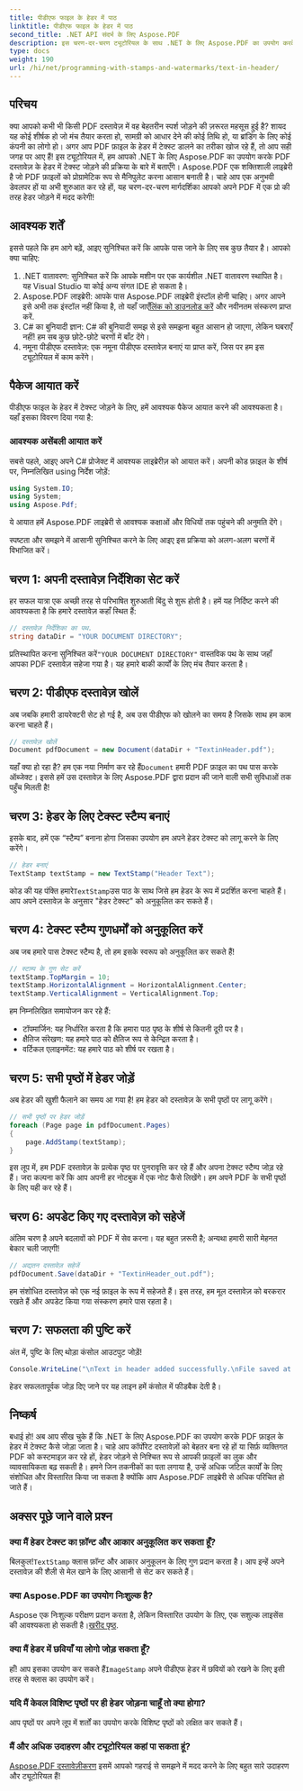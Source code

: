 ```yaml
---
title: पीडीएफ फाइल के हेडर में पाठ
linktitle: पीडीएफ फाइल के हेडर में पाठ
second_title: .NET API संदर्भ के लिए Aspose.PDF
description: इस चरण-दर-चरण ट्यूटोरियल के साथ .NET के लिए Aspose.PDF का उपयोग करके PDF में टेक्स्ट हेडर जोड़ना सीखें। अपने दस्तावेज़ों को कुशलतापूर्वक और प्रभावी ढंग से बेहतर बनाएँ।
type: docs
weight: 190
url: /hi/net/programming-with-stamps-and-watermarks/text-in-header/
---
```

## परिचय

क्या आपको कभी भी किसी PDF दस्तावेज़ में वह बेहतरीन स्पर्श जोड़ने की ज़रूरत महसूस हुई है? शायद यह कोई शीर्षक हो जो मंच तैयार करता हो, सामग्री को आधार देने की कोई तिथि हो, या ब्रांडिंग के लिए कोई कंपनी का लोगो हो। अगर आप PDF फ़ाइल के हेडर में टेक्स्ट डालने का तरीका खोज रहे हैं, तो आप सही जगह पर आए हैं! इस ट्यूटोरियल में, हम आपको .NET के लिए Aspose.PDF का उपयोग करके PDF दस्तावेज़ के हेडर में टेक्स्ट जोड़ने की प्रक्रिया के बारे में बताएँगे। Aspose.PDF एक शक्तिशाली लाइब्रेरी है जो PDF फ़ाइलों को प्रोग्रामेटिक रूप से मैनिपुलेट करना आसान बनाती है। चाहे आप एक अनुभवी डेवलपर हों या अभी शुरुआत कर रहे हों, यह चरण-दर-चरण मार्गदर्शिका आपको अपने PDF में एक प्रो की तरह हेडर जोड़ने में मदद करेगी!

## आवश्यक शर्तें

इससे पहले कि हम आगे बढ़ें, आइए सुनिश्चित करें कि आपके पास जाने के लिए सब कुछ तैयार है। आपको क्या चाहिए:

1. .NET वातावरण: सुनिश्चित करें कि आपके मशीन पर एक कार्यशील .NET वातावरण स्थापित है। यह Visual Studio या कोई अन्य संगत IDE हो सकता है।
2.  Aspose.PDF लाइब्रेरी: आपके पास Aspose.PDF लाइब्रेरी इंस्टॉल होनी चाहिए। अगर आपने इसे अभी तक इंस्टॉल नहीं किया है, तो यहाँ जाएँ[लिंक को डाउनलोड करें](https://releases.aspose.com/pdf/net/) और नवीनतम संस्करण प्राप्त करें.
3. C# का बुनियादी ज्ञान: C# की बुनियादी समझ से इसे समझना बहुत आसान हो जाएगा, लेकिन घबराएँ नहीं! हम सब कुछ छोटे-छोटे चरणों में बाँट देंगे।
4. नमूना पीडीएफ दस्तावेज़: एक नमूना पीडीएफ दस्तावेज़ बनाएं या प्राप्त करें, जिस पर हम इस ट्यूटोरियल में काम करेंगे।

## पैकेज आयात करें

पीडीएफ फाइल के हेडर में टेक्स्ट जोड़ने के लिए, हमें आवश्यक पैकेज आयात करने की आवश्यकता है। यहाँ इसका विवरण दिया गया है:

### आवश्यक असेंबली आयात करें

सबसे पहले, आइए अपने C# प्रोजेक्ट में आवश्यक लाइब्रेरीज़ को आयात करें। अपनी कोड फ़ाइल के शीर्ष पर, निम्नलिखित using निर्देश जोड़ें:

```csharp
using System.IO;
using System;
using Aspose.Pdf;
```

ये आयात हमें Aspose.PDF लाइब्रेरी से आवश्यक कक्षाओं और विधियों तक पहुंचने की अनुमति देंगे।

स्पष्टता और समझने में आसानी सुनिश्चित करने के लिए आइए इस प्रक्रिया को अलग-अलग चरणों में विभाजित करें।

## चरण 1: अपनी दस्तावेज़ निर्देशिका सेट करें

हर सफल यात्रा एक अच्छी तरह से परिभाषित शुरुआती बिंदु से शुरू होती है। हमें यह निर्दिष्ट करने की आवश्यकता है कि हमारे दस्तावेज़ कहाँ स्थित हैं:

```csharp
// दस्तावेज़ निर्देशिका का पथ.
string dataDir = "YOUR DOCUMENT DIRECTORY";
```

 प्रतिस्थापित करना सुनिश्चित करें`"YOUR DOCUMENT DIRECTORY"` वास्तविक पथ के साथ जहाँ आपका PDF दस्तावेज़ सहेजा गया है। यह हमारे बाकी कार्यों के लिए मंच तैयार करता है।

## चरण 2: पीडीएफ दस्तावेज़ खोलें

अब जबकि हमारी डायरेक्टरी सेट हो गई है, अब उस पीडीएफ को खोलने का समय है जिसके साथ हम काम करना चाहते हैं।

```csharp
// दस्तावेज़ खोलें
Document pdfDocument = new Document(dataDir + "TextinHeader.pdf");
```

 यहाँ क्या हो रहा है? हम एक नया निर्माण कर रहे हैं`Document` हमारी PDF फ़ाइल का पथ पास करके ऑब्जेक्ट। इससे हमें उस दस्तावेज़ के लिए Aspose.PDF द्वारा प्रदान की जाने वाली सभी सुविधाओं तक पहुँच मिलती है!

## चरण 3: हेडर के लिए टेक्स्ट स्टैम्प बनाएं

इसके बाद, हमें एक “स्टैम्प” बनाना होगा जिसका उपयोग हम अपने हेडर टेक्स्ट को लागू करने के लिए करेंगे।

```csharp
// हेडर बनाएं
TextStamp textStamp = new TextStamp("Header Text");
```

 कोड की यह पंक्ति हमारे`TextStamp`उस पाठ के साथ जिसे हम हेडर के रूप में प्रदर्शित करना चाहते हैं। आप अपने दस्तावेज़ के अनुसार "हेडर टेक्स्ट" को अनुकूलित कर सकते हैं। 

## चरण 4: टेक्स्ट स्टैम्प गुणधर्मों को अनुकूलित करें

अब जब हमारे पास टेक्स्ट स्टैम्प है, तो हम इसके स्वरूप को अनुकूलित कर सकते हैं!

```csharp
// स्टाम्प के गुण सेट करें
textStamp.TopMargin = 10;
textStamp.HorizontalAlignment = HorizontalAlignment.Center;
textStamp.VerticalAlignment = VerticalAlignment.Top;
```

हम निम्नलिखित समायोजन कर रहे हैं:
- टॉपमार्जिन: यह निर्धारित करता है कि हमारा पाठ पृष्ठ के शीर्ष से कितनी दूरी पर है।
- क्षैतिज संरेखण: यह हमारे पाठ को क्षैतिज रूप से केन्द्रित करता है।
- वर्टिकल एलाइनमेंट: यह हमारे पाठ को शीर्ष पर रखता है।

## चरण 5: सभी पृष्ठों में हेडर जोड़ें

अब हेडर की खुशी फैलाने का समय आ गया है! हम हेडर को दस्तावेज़ के सभी पृष्ठों पर लागू करेंगे।

```csharp
// सभी पृष्ठों पर हेडर जोड़ें
foreach (Page page in pdfDocument.Pages)
{
    page.AddStamp(textStamp);
}
```

इस लूप में, हम PDF दस्तावेज़ के प्रत्येक पृष्ठ पर पुनरावृत्ति कर रहे हैं और अपना टेक्स्ट स्टैम्प जोड़ रहे हैं। जरा कल्पना करें कि आप अपनी हर नोटबुक में एक नोट कैसे लिखेंगे। हम अपने PDF के सभी पृष्ठों के लिए यही कर रहे हैं।

## चरण 6: अपडेट किए गए दस्तावेज़ को सहेजें

अंतिम चरण है अपने बदलावों को PDF में सेव करना। यह बहुत ज़रूरी है; अन्यथा हमारी सारी मेहनत बेकार चली जाएगी!

```csharp
// अद्यतन दस्तावेज़ सहेजें
pdfDocument.Save(dataDir + "TextinHeader_out.pdf");
```

हम संशोधित दस्तावेज़ को एक नई फ़ाइल के रूप में सहेजते हैं। इस तरह, हम मूल दस्तावेज़ को बरकरार रखते हैं और अपडेट किया गया संस्करण हमारे पास रहता है।

## चरण 7: सफलता की पुष्टि करें

अंत में, पुष्टि के लिए थोड़ा कंसोल आउटपुट जोड़ें!

```csharp
Console.WriteLine("\nText in header added successfully.\nFile saved at " + dataDir);
```

हेडर सफलतापूर्वक जोड़ दिए जाने पर यह लाइन हमें कंसोल में फीडबैक देती है।

## निष्कर्ष

बधाई हो! अब आप सीख चुके हैं कि .NET के लिए Aspose.PDF का उपयोग करके PDF फ़ाइल के हेडर में टेक्स्ट कैसे जोड़ा जाता है। चाहे आप कॉर्पोरेट दस्तावेज़ों को बेहतर बना रहे हों या सिर्फ़ व्यक्तिगत PDF को कस्टमाइज़ कर रहे हों, हेडर जोड़ने से निश्चित रूप से आपकी फ़ाइलों का लुक और व्यावसायिकता बढ़ सकती है। हमने जिन तकनीकों का पता लगाया है, उन्हें अधिक जटिल कार्यों के लिए संशोधित और विस्तारित किया जा सकता है क्योंकि आप Aspose.PDF लाइब्रेरी से अधिक परिचित हो जाते हैं।

## अक्सर पूछे जाने वाले प्रश्न

### क्या मैं हेडर टेक्स्ट का फ़ॉन्ट और आकार अनुकूलित कर सकता हूँ?
 बिलकुल!`TextStamp` क्लास फ़ॉन्ट और आकार अनुकूलन के लिए गुण प्रदान करता है। आप इन्हें अपने दस्तावेज़ की शैली से मेल खाने के लिए आसानी से सेट कर सकते हैं।

### क्या Aspose.PDF का उपयोग निःशुल्क है?
Aspose एक निःशुल्क परीक्षण प्रदान करता है, लेकिन विस्तारित उपयोग के लिए, एक सशुल्क लाइसेंस की आवश्यकता हो सकती है।[खरीद पृष्ठ](https://purchase.aspose.com/buy).

### क्या मैं हेडर में छवियाँ या लोगो जोड़ सकता हूँ?
 हाँ! आप इसका उपयोग कर सकते हैं`ImageStamp` अपने पीडीएफ हेडर में छवियों को रखने के लिए इसी तरह से क्लास का उपयोग करें।

### यदि मैं केवल विशिष्ट पृष्ठों पर ही हेडर जोड़ना चाहूँ तो क्या होगा?
आप पृष्ठों पर अपने लूप में शर्तों का उपयोग करके विशिष्ट पृष्ठों को लक्षित कर सकते हैं।

### मैं और अधिक उदाहरण और ट्यूटोरियल कहां पा सकता हूं?
[Aspose.PDF दस्तावेज़ीकरण](https://reference.aspose.com/pdf/net/) इसमें आपको गहराई से समझने में मदद करने के लिए बहुत सारे उदाहरण और ट्यूटोरियल हैं!